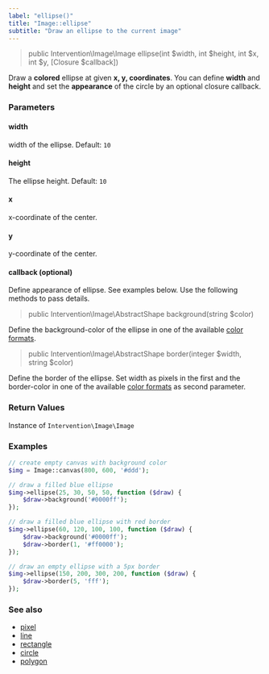 ```yaml
---
label: "ellipse()"
title: "Image::ellipse"
subtitle: "Draw an ellipse to the current image"
---
```


> public Intervention\Image\Image ellipse(int $width, int $height, int $x, int $y, [Closure $callback])

Draw a **colored** ellipse at given **x, y, coordinates**. You can define **width** and **height** and set the **appearance** of the circle by an optional closure callback.

### Parameters

#### width
width of the ellipse. Default: `10`

#### height
The ellipse height. Default: `10`

#### x
x-coordinate of the center.

#### y
y-coordinate of the center.

#### callback (optional)
Define appearance of ellipse. See examples below. Use the following methods to pass details.

> public Intervention\Image\AbstractShape background(string $color)

Define the background-color of the ellipse in one of the available [color formats](/v2/introduction/formats).

> public Intervention\Image\AbstractShape border(integer $width, string $color)

Define the border of the ellipse. Set width as pixels in the first and the border-color in one of the available [color formats](/v2/introduction/formats) as second parameter.

### Return Values
Instance of `Intervention\Image\Image`

### Examples

```php
// create empty canvas with background color
$img = Image::canvas(800, 600, '#ddd');

// draw a filled blue ellipse
$img->ellipse(25, 30, 50, 50, function ($draw) {
    $draw->background('#0000ff');
});

// draw a filled blue ellipse with red border
$img->ellipse(60, 120, 100, 100, function ($draw) {
    $draw->background('#0000ff');
    $draw->border(1, '#ff0000');
});

// draw an empty ellipse with a 5px border
$img->ellipse(150, 200, 300, 200, function ($draw) {
    $draw->border(5, 'fff');
});
```


### See also

- [pixel](/v2/api/pixel)
- [line](/v2/api/line)
- [rectangle](/v2/api/rectangle)
- [circle](/v2/api/circle)
- [polygon](/v2/api/polygon)
